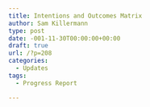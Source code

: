 ```yaml
---
title: Intentions and Outcomes Matrix
author: Sam Killermann
type: post
date: -001-11-30T00:00:00+00:00
draft: true
url: /?p=208
categories:
  - Updates
tags:
  - Progress Report

---
```

